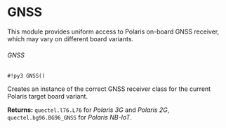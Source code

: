 # GNSS

This module provides uniform access to Polaris on-board GNSS receiver, which may vary on different board variants.

###### GNSS

```#!py3 GNSS()```

Creates an instance of the correct GNSS receiver class for the current Polaris target board variant.


**Returns:** `quectel.l76.L76` for *Polaris 3G* and *Polaris 2G*, `quectel.bg96.BG96_GNSS` for *Polaris NB-IoT*.
<!--stackedit_data:
eyJoaXN0b3J5IjpbLTExMzk0MDI1OTddfQ==
-->
